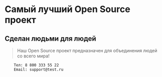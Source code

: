 # Самый лучший Open Source проект

## Сделан людьми для людей

> Наш Open Source проект предназначен для объединения людей со всего мира!


        Тел: 8 800 333 55 22
        Email: support@test.ru
